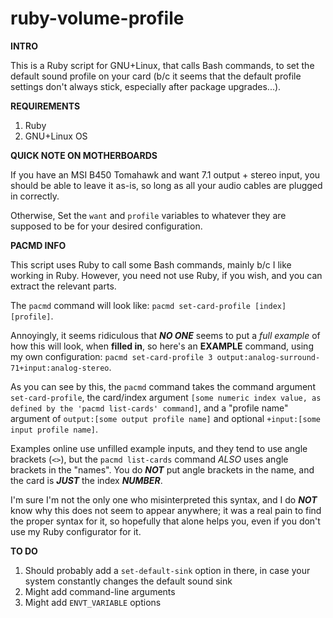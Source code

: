 # ruby-volume-profile

**INTRO**

This is a Ruby script for GNU+Linux, that calls Bash commands, to set the default sound profile on your card (b/c it seems that the default profile settings don't always stick, especially after package upgrades...).

**REQUIREMENTS**
1) Ruby
1) GNU+Linux OS

**QUICK NOTE ON MOTHERBOARDS**

If you have an MSI B450 Tomahawk and want 7.1 output + stereo input, you should be able to leave it as-is, so long as all your audio cables are plugged in correctly.

Otherwise, Set the ``want`` and ``profile`` variables to whatever they are supposed to be for your desired configuration.

**PACMD INFO**

This script uses Ruby to call some Bash commands, mainly b/c I like working in Ruby. However, you need not use Ruby, if you wish, and you can extract the relevant parts.

The ``pacmd`` command will look like: ``pacmd set-card-profile [index] [profile]``.

Annoyingly, it seems ridiculous that ***NO ONE*** seems to put a *full example* of how this will look, when **filled in**, so here's an **EXAMPLE** command, using my own configuration: ``pacmd set-card-profile 3 output:analog-surround-71+input:analog-stereo``.

As you can see by this, the ``pacmd`` command takes the command argument ``set-card-profile``, the card/index argument ``[some numeric index value, as defined by the 'pacmd list-cards' command]``, and a "profile name" argument of ``output:[some output profile name]`` and optional ``+input:[some input profile name]``.

Examples online use unfilled example inputs, and they tend to use angle brackets (``<>``), but the ``pacmd list-cards`` command *ALSO* uses angle brackets in the "names". You do ***NOT*** put angle brackets in the name, and the card is ***JUST*** the index ***NUMBER***.

I'm sure I'm not the only one who misinterpreted this syntax, and I do ***NOT*** know why this does not seem to appear anywhere; it was a real pain to find the proper syntax for it, so hopefully that alone helps you, even if you don't use my Ruby configurator for it.

**TO DO**
1) Should probably add a ``set-default-sink`` option in there, in case your system constantly changes the default sound sink
1) Might add command-line arguments
1) Might add ``ENVT_VARIABLE`` options

